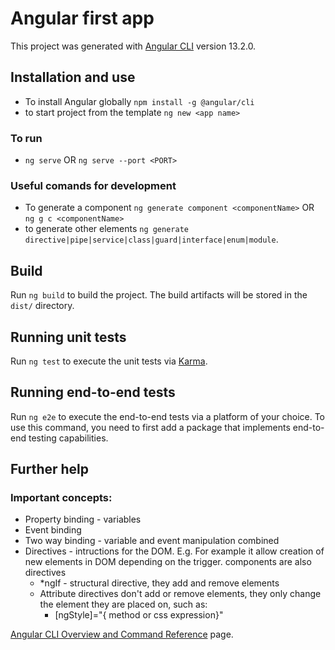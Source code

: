 # Angular first app 
This project was generated with [Angular CLI](https://github.com/angular/angular-cli) version 13.2.0.

## Installation and use 
+ To install Angular globally ```npm install -g @angular/cli```
+ to start project from the template ```ng new <app name>```

### To run
+ ```ng serve``` OR ```ng serve --port <PORT>```


### Useful comands for development
+ To generate a component ```ng generate component <componentName>``` OR ```ng g c <componentName>```
+ to generate other elements `ng generate directive|pipe|service|class|guard|interface|enum|module`.

## Build

Run `ng build` to build the project. The build artifacts will be stored in the `dist/` directory.

## Running unit tests

Run `ng test` to execute the unit tests via [Karma](https://karma-runner.github.io).

## Running end-to-end tests

Run `ng e2e` to execute the end-to-end tests via a platform of your choice. To use this command, you need to first add a package that implements end-to-end testing capabilities.

## Further help
### Important concepts: 
+ Property binding - variables 
+ Event binding
+ Two way binding - variable and event manipulation combined 
+ Directives - intructions for the DOM. E.g. For example it allow creation of new elements in DOM depending on the trigger. components are also directives
    + *ngIf - structural directive, they add and remove elements
    + Attribute directives don't add or remove elements, they only change the element they are placed on, such as: 
        + [ngStyle]="{ method or css expression}" 

[Angular CLI Overview and Command Reference](https://angular.io/cli) page.








